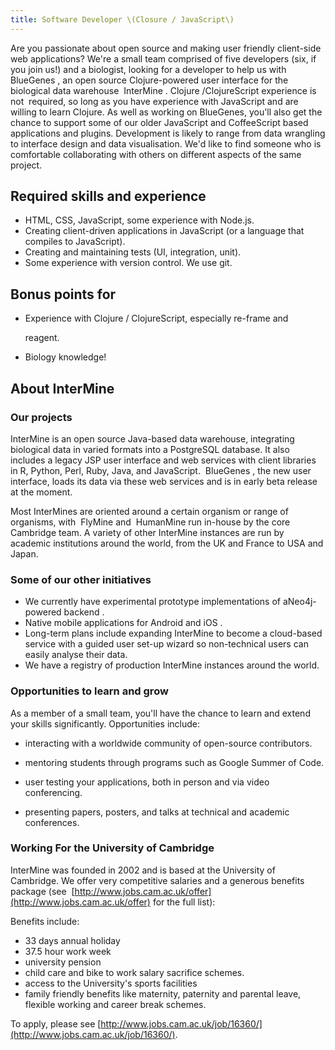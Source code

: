 ```yaml
---
title: Software Developer \(Closure / JavaScript\)
---
```


Are you passionate about open source and making user friendly client-side web applications? We're a small team comprised of five developers \(six, if you join us!\) and a biologist, looking for a developer to help us with ​ BlueGenes​ , an open source Clojure​-powered user interface for the biological data warehouse ​ InterMine​ . Clojure /​ ClojureScript​ experience is​ not ​ required, so long as you have experience with JavaScript and are willing to learn Clojure. As well as working on BlueGenes, you'll also get the chance to support some of our older JavaScript and CoffeeScript based applications and plugins. Development is likely to range from data wrangling to interface design and data visualisation. We'd like to find someone who is comfortable collaborating with others on different aspects of the same project.

## Required skills and experience

* HTML, CSS, JavaScript, some experience with Node.js.
* Creating client-driven applications in JavaScript \(or a language that compiles to JavaScript\).
* Creating and maintaining tests \(UI, integration, unit\). 
* Some experience with version control. We use git.

## Bonus points for

* Experience with Clojure / ClojureScript, especially re-frame and

  reagent.

* Biology knowledge!

## About InterMine

### Our projects

InterMine​ is an open source Java-based data warehouse, integrating biological data in varied formats into a PostgreSQL database. It also includes a legacy JSP user interface and web services​ with ​client libraries​ in R, Python, Perl, Ruby, Java, and JavaScript. ​ BlueGenes​ , the new user interface, loads its data via these web services and is in early beta release at the moment.

Most InterMines are oriented around a certain organism or range of organisms, with ​ FlyMine and ​ HumanMine​ run in-house by the core Cambridge team. A variety of other InterMine instances are run by academic institutions around the world, from the UK and France to USA and Japan.

### Some of our other initiatives

* We currently have experimental prototype implementations of a ​Neo4j-powered backend​ . 
* Native mobile applications for ​Android​ and iOS​ . 
* Long-term plans include expanding InterMine to become a ​cloud-based service​ with a guided user set-up wizard so non-technical users can easily analyse their data. 
* We have a ​registry of production InterMine instances​ around the world.

### Opportunities to learn and grow

As a member of a small team, you'll have the chance to learn and extend your skills significantly. Opportunities include:

* interacting with a ​worldwide community of open-source contributors​.

* mentoring students through programs such as ​Google Summer of Code​.

* user testing your applications, both in person and via video conferencing.

* presenting papers, posters, and talks at technical and academic conferences.

### Working For the University of Cambridge

InterMine was founded in 2002 and is based at the University of Cambridge. We offer very competitive salaries and a generous benefits package \(see ​ [http://www.jobs.cam.ac.uk/offer](http://www.jobs.cam.ac.uk/offer) for the full list\):

Benefits include:

* 33 days annual holiday
* 37.5 hour work week
* university pension
* child care and bike to work salary sacrifice schemes.
* access to ​the University's sports facilities
* family friendly benefits​ like maternity, paternity and parental leave, flexible working and career break schemes.

To apply, please see [http://www.jobs.cam.ac.uk/job/16360/](http://www.jobs.cam.ac.uk/job/16360/).

